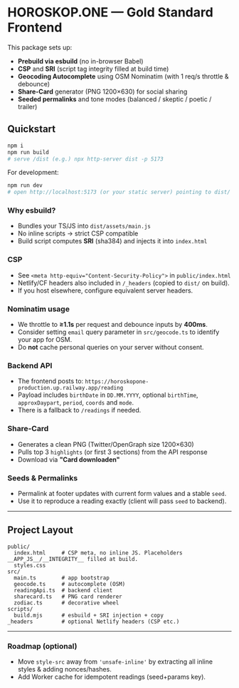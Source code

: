 
# HOROSKOP.ONE — Gold Standard Frontend

This package sets up:
- **Prebuild via esbuild** (no in-browser Babel)
- **CSP** and **SRI** (script tag integrity filled at build time)
- **Geocoding Autocomplete** using OSM Nominatim (with 1 req/s throttle & debounce)
- **Share-Card** generator (PNG 1200×630) for social sharing
- **Seeded permalinks** and tone modes (balanced / skeptic / poetic / trailer)

## Quickstart

```bash
npm i
npm run build
# serve /dist (e.g.) npx http-server dist -p 5173
```

For development:

```bash
npm run dev
# open http://localhost:5173 (or your static server) pointing to dist/
```

### Why esbuild?
- Bundles your TS/JS into `dist/assets/main.js`
- No inline scripts → strict CSP compatible
- Build script computes **SRI** (sha384) and injects it into `index.html`

### CSP
- See `<meta http-equiv="Content-Security-Policy">` in `public/index.html`
- Netlify/CF headers also included in `/_headers` (copied to `dist/` on build).
- If you host elsewhere, configure equivalent server headers.

### Nominatim usage
- We throttle to **≥1.1s** per request and debounce inputs by **400ms**.
- Consider setting `email` query parameter in `src/geocode.ts` to identify your app for OSM.
- Do **not** cache personal queries on your server without consent.

### Backend API
- The frontend posts to: `https://horoskopone-production.up.railway.app/reading`
- Payload includes `birthDate` in `DD.MM.YYYY`, optional `birthTime`, `approxDaypart`, `period`, `coords` and `mode`.
- There is a fallback to `/readings` if needed.

### Share-Card
- Generates a clean PNG (Twitter/OpenGraph size 1200×630)
- Pulls top 3 `highlights` (or first 3 sections) from the API response
- Download via **"Card downloaden"**

### Seeds & Permalinks
- Permalink at footer updates with current form values and a stable `seed`.
- Use it to reproduce a reading exactly (client will pass `seed` to backend).

---

## Project Layout
```
public/
  index.html     # CSP meta, no inline JS. Placeholders __APP_JS__/__INTEGRITY__ filled at build.
  styles.css
src/
  main.ts        # app bootstrap
  geocode.ts     # autocomplete (OSM)
  readingApi.ts  # backend client
  sharecard.ts   # PNG card renderer
  zodiac.ts      # decorative wheel
scripts/
  build.mjs      # esbuild + SRI injection + copy
_headers         # optional Netlify headers (CSP etc.)
```

---

### Roadmap (optional)
- Move `style-src` away from `'unsafe-inline'` by extracting all inline styles & adding nonces/hashes.
- Add Worker cache for idempotent readings (seed+params key).
